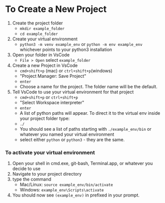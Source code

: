 # To Create a New Project

1. Create the project folder
   - `mkdir example_folder`
   - `cd example_folder`
2. Create your virtual environment
   - `python3 -m venv example_env` or `python -m env example_env` whichever points to your python3 installation
3. Open your folder in VsCode
   - `File > Open` select `example_folder`
4. Create a new Project in VsCode
   - `cmd+shift+p` (mac) or `ctrl+shift+p`(windows)
   - "Project Manager: Save Project"
   - `enter`
   - Choose a name for the project.  The folder name will be the default.
5. Tell VsCode to use your virtual environment for that project
   - `cmd+shift+p` or `ctrl+shift+p`
   - "Select Workspace interpreter"
   - `enter`
   - A list of python paths will appear.  To direct it to the virtual env inside your project folder type:
   - `./` 
   - You should see a list of paths starting with `./example_env/bin` or whatever you named your virtual environment
   - select either `python` or `python3` - they are the same.



### To activate your virtual environment

1. Open your shell in cmd.exe, git-bash, Terminal.app, or whatever you decide to use
2. Navigate to your project directory
3. type the command
   - Mac/Linux: `source example_env/bin/activate`
   - Windows: `example_env\Scripts\activate`
4. You should now see `(example_env)` in prefixed in your prompt.